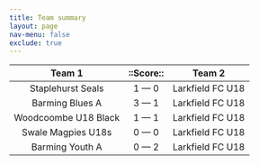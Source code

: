 ```yaml
---
title: Team summary
layout: page
nav-menu: false
exclude: true
---
```




|        Team 1        |  ::Score::  |      Team 2      |
|:--------------------:|:-----------:|:----------------:|
|  Staplehurst Seals   | 1 &mdash; 0 | Larkfield FC U18 |
|   Barming Blues A    | 3 &mdash; 1 | Larkfield FC U18 |
| Woodcoombe U18 Black | 1 &mdash; 1 | Larkfield FC U18 |
|  Swale Magpies U18s  | 0 &mdash; 0 | Larkfield FC U18 |
|   Barming Youth A    | 0 &mdash; 2 | Larkfield FC U18 |

 <br /><br /><br />